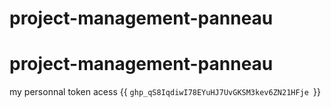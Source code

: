 # project-management-panneau
# project-management-panneau
my personnal token acess {{ `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 `}}
